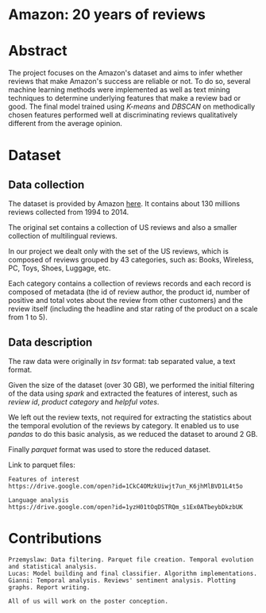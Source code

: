 # **Amazon: 20 years of reviews**


# Abstract

The project focuses on the Amazon's dataset and aims to infer whether reviews that make Amazon's success are reliable or not. 
To do so,  several machine learning methods were implemented as well as text mining techniques to determine underlying features that make a review bad or good. 
The final model trained using *K-means* and *DBSCAN* on methodically chosen features performed well at discriminating reviews qualitatively different from the average opinion.


# Dataset

## Data collection
The dataset is provided by Amazon [here](https://s3.amazonaws.com/amazon-reviews-pds/readme.htm). It contains about 130 millions reviews collected from 1994 to 2014. 

The original set contains a collection of US reviews and also a smaller collection of multilingual reviews.

In our project we dealt only with the set of the US reviews,
which is composed of reviews grouped by 43 categories, such as: Books, Wireless, PC, Toys, Shoes, Luggage, etc.

Each category contains a collection of reviews records and each record is composed of metadata (the id of review author, the product id, number of positive and total votes about the review from other customers) and the review itself (including the headline and star rating of the product on a scale from 1 to 5).

## Data description
The raw data were originally in *tsv* format: tab separated value, a text format.

Given the size of the dataset (over 30 GB), we performed the initial filtering of the data
using *spark* and extracted the features of interest, such as  *review id*, *product category* and *helpful votes*.

We left out the review texts, not required for 
extracting the statistics about the temporal evolution of the reviews by category. 
It enabled us to use *pandas* to do this basic analysis, 
as we reduced the dataset to around 2 GB.

Finally *parquet* format was used to store the reduced dataset.

Link to parquet files:
```
Features of interest
https://drive.google.com/open?id=1CkC4OMzkUiwjt7un_K6jhMlBVD1L4t5o

Language analysis
https://drive.google.com/open?id=1yzH01tOqDSTRQm_s1Ex0ATbeybDkzbUK

```

# Contributions
```
Przemyslaw: Data filtering. Parquet file creation. Temporal evolution and statistical analysis.
Lucas: Model building and final classifier. Algorithm implementations.
Gianni: Temporal analysis. Reviews' sentiment analysis. Plotting graphs. Report writing.

All of us will work on the poster conception.

```







